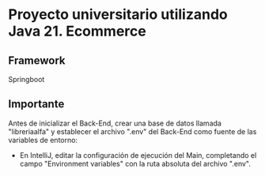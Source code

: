 # Proyecto universitario utilizando Java 21. Ecommerce

## Framework
Springboot

## Importante
Antes de inicializar el Back-End, crear una base de datos llamada "libreriaalfa" y establecer el archivo ".env" del Back-End como fuente de las variables de entorno:
- En IntelliJ, editar la configuración de ejecución del Main, completando el campo "Environment variables" con la ruta absoluta del archivo ".env".
